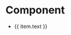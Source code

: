 <script setup>
  import { data } from './pages.data'
</script>

# Component

<ul>
  <li v-for="item in data" :key="item.text">
    <a :href="item.link">{{ item.text }}</a>
  </li>
</ul>
